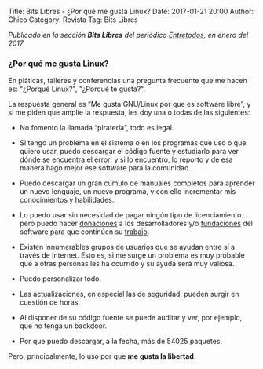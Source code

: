 Title: Bits Libres - ¿Por qué me gusta Linux?
Date: 2017-01-21 20:00
Author: Chico
Category: Revista
Tag: Bits Libres

_Publicado en la sección **Bits Libres** del periódico [Entretodos](https://periodicoentretodos.mx/version-impresa/), en enero del 2017_

<!-- break -->

### ¿Por qué me gusta Linux?

En pláticas, talleres y conferencias una pregunta frecuente que me hacen es: "¿Porqué Linux?", "¿Porqué te gusta?".

La respuesta general es “Me gusta GNU/Linux por que es software libre”, y si me piden que amplíe la respuesta, les doy una o todas de las siguientes: 

* No fomento la llamada “piratería”, todo es legal.

* Si tengo un problema en el sistema o en los programas que uso o que quiero usar, puedo descargar el código fuente y estudiarlo para ver dónde se encuentra el error; y si lo encuentro, lo reporto y de esa manera hago mejor ese software para la comunidad.

* Puedo descargar un gran cúmulo de manuales completos para aprender un nuevo lenguaje, un nuevo programa, y con ello incrementar mis conocimientos y habilidades.

* Lo puedo usar sin necesidad de pagar ningún tipo de licenciamiento... pero puedo hacer [donaciones](https://my.fsf.org/donate) a los desarrolladores y/o [fundaciones](https://www.linuxfoundation.org/about/linux-donate) del software para que continúen su [trabajo](https://www.blender.org/foundation/donation-payment/).

* Existen innumerables grupos de usuarios que se ayudan entre sí a través de Internet. Esto es, si me surge un problema es muy probable que a otras personas les ha ocurrido y su ayuda será muy valiosa.

* Puedo personalizar todo.

* Las actualizaciones, en especial las de seguridad, pueden surgir en cuestión de horas.

* Al disponer de su código fuente se puede auditar y ver, por ejemplo, que no tenga un backdoor.

* Por que puedo descargar, a la fecha, más de 54025 paquetes.

Pero, principalmente, lo uso por que __me gusta la libertad__.
